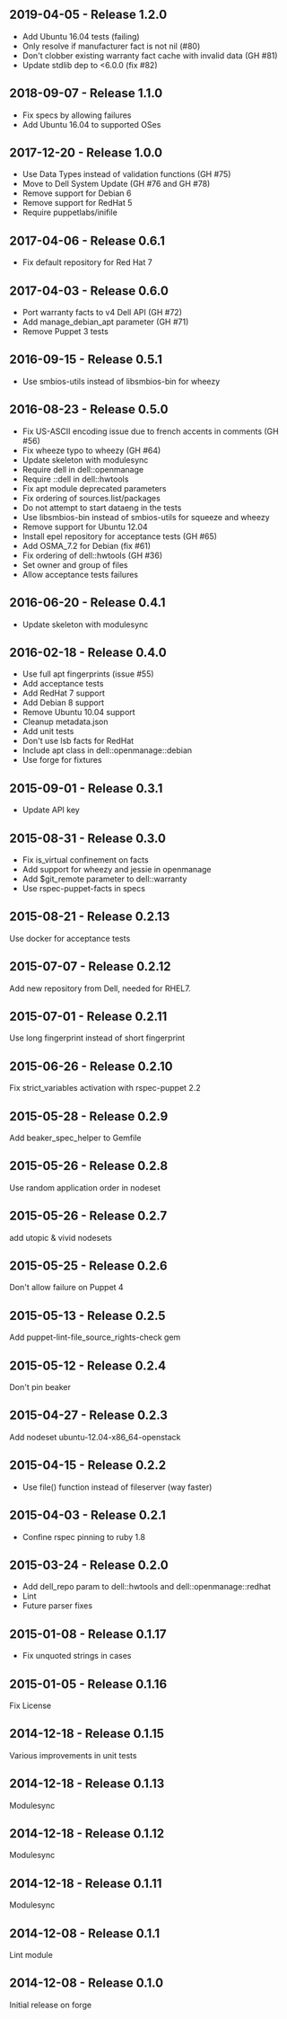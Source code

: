 ## 2019-04-05 - Release 1.2.0

- Add Ubuntu 16.04 tests (failing)
- Only resolve if manufacturer fact is not nil (#80)
- Don't clobber existing warranty fact cache with invalid data (GH #81)
- Update stdlib dep to <6.0.0 (fix #82)

## 2018-09-07 - Release 1.1.0

- Fix specs by allowing failures
- Add Ubuntu 16.04 to supported OSes

## 2017-12-20 - Release 1.0.0

- Use Data Types instead of validation functions (GH #75)
- Move to Dell System Update (GH #76 and GH #78)
- Remove support for Debian 6
- Remove support for RedHat 5
- Require puppetlabs/inifile

## 2017-04-06 - Release 0.6.1

- Fix default repository for Red Hat 7

## 2017-04-03 - Release 0.6.0

- Port warranty facts to v4 Dell API (GH #72)
- Add manage_debian_apt parameter (GH #71)
- Remove Puppet 3 tests

## 2016-09-15 - Release 0.5.1

- Use smbios-utils instead of libsmbios-bin for wheezy

## 2016-08-23 - Release 0.5.0

- Fix US-ASCII encoding issue due to french accents in comments (GH #56)
- Fix wheeze typo to wheezy (GH #64)
- Update skeleton with modulesync
- Require dell in dell::openmanage
- Require ::dell in dell::hwtools
- Fix apt module deprecated parameters
- Fix ordering of sources.list/packages
- Do not attempt to start dataeng in the tests
- Use libsmbios-bin instead of smbios-utils for squeeze and wheezy
- Remove support for Ubuntu 12.04
- Install epel repository for acceptance tests (GH #65)
- Add OSMA_7.2 for Debian (fix #61)
- Fix ordering of dell::hwtools (GH #36)
- Set owner and group of files
- Allow acceptance tests failures

## 2016-06-20 - Release 0.4.1

- Update skeleton with modulesync

## 2016-02-18 - Release 0.4.0

- Use full apt fingerprints (issue #55)
- Add acceptance tests
- Add RedHat 7 support
- Add Debian 8 support
- Remove Ubuntu 10.04 support
- Cleanup metadata.json
- Add unit tests
- Don't use lsb facts for RedHat
- Include apt class in dell::openmanage::debian
- Use forge for fixtures

## 2015-09-01 - Release 0.3.1

- Update API key

## 2015-08-31 - Release 0.3.0

- Fix is_virtual confinement on facts
- Add support for wheezy and jessie in openmanage
- Add $git_remote parameter to dell::warranty
- Use rspec-puppet-facts in specs

## 2015-08-21 - Release 0.2.13

Use docker for acceptance tests

## 2015-07-07 - Release 0.2.12

Add new repository from Dell, needed for RHEL7.

## 2015-07-01 - Release 0.2.11

Use long fingerprint instead of short fingerprint

## 2015-06-26 - Release 0.2.10

Fix strict_variables activation with rspec-puppet 2.2

## 2015-05-28 - Release 0.2.9

Add beaker_spec_helper to Gemfile

## 2015-05-26 - Release 0.2.8

Use random application order in nodeset

## 2015-05-26 - Release 0.2.7

add utopic & vivid nodesets

## 2015-05-25 - Release 0.2.6

Don't allow failure on Puppet 4

## 2015-05-13 - Release 0.2.5

Add puppet-lint-file_source_rights-check gem

## 2015-05-12 - Release 0.2.4

Don't pin beaker

## 2015-04-27 - Release 0.2.3

Add nodeset ubuntu-12.04-x86_64-openstack

## 2015-04-15 - Release 0.2.2

- Use file() function instead of fileserver (way faster)

## 2015-04-03 - Release 0.2.1

- Confine rspec pinning to ruby 1.8

## 2015-03-24 - Release 0.2.0

- Add dell_repo param to dell::hwtools and dell::openmanage::redhat
- Lint
- Future parser fixes

## 2015-01-08 - Release 0.1.17

- Fix unquoted strings in cases

## 2015-01-05 - Release 0.1.16

Fix License

## 2014-12-18 - Release 0.1.15

Various improvements in unit tests

## 2014-12-18 - Release 0.1.13

  Modulesync

## 2014-12-18 - Release 0.1.12

  Modulesync

## 2014-12-18 - Release 0.1.11

  Modulesync

## 2014-12-08 - Release 0.1.1

Lint module

## 2014-12-08 - Release 0.1.0

Initial release on forge
